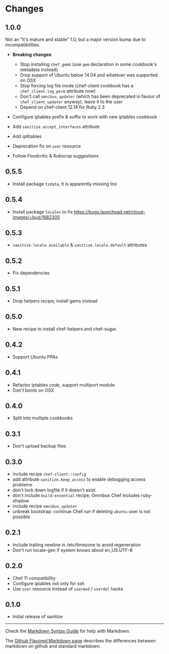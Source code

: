Changes
=======

1.0.0
-----
Not an "it's mature and stable" 1.0, but a major version bump due to
incompatibilities.

* **Breaking changes**
  - Stop installing `chef_gem`s (use `gem` declaration in some
    cookbook's metadata instead)
  - Drop support of Ubuntu below 14.04 and whatever was supported on
    OSX
  - Stop forcing log file mode (chef-client cookbook has a
    `chef_client.log_perm` attribute now)
  - Don't call `omnibus_updater` (which has been deprecated in favour
    of `chef_client_updater` anyway), leave it to the user
  - Depend on chef-client 12.14 for Ruby 2.3

* Configure iptables prefix & suffix to work with new iptables
  cookbook
* Add `sanitize.accept_interfaces` attribute
* Add ip6tables
* Deprecation fix on `user` resource
* Follow Foodcritic & Rubocop suggestions

0.5.5
-----
* Install package `tzdata`, it is apparently missing too

0.5.4
-----
* Install package `locales` to fix https://bugs.launchpad.net/cloud-images/+bug/1682305

0.5.3
-----
* `sanitize.locale.available` & `sanitize.locale.default` attributes

0.5.2
-----
* Fix dependencies

0.5.1
-----
* Drop helpers recipe, install gems instead

0.5.0
-----
* New recipe to install chef-helpers and chef-sugar.

0.4.2
-----
* Support Ubuntu PPAs

0.4.1
-----
* Refactor iptables code, support multiport module.
* Don't bomb on OSX

0.4.0
-----
* Split into multiple cookbooks

0.3.1
-----
* Don't upload backup files

0.3.0
-----
* include recipe `chef-client::config`
* add attribute `sanitize.keep_access` to enable debugging access
  problems
* don't lock down logfile if it doesn't exist
* don't include `build-essential` recipe, Omnibus Chef includes
  ruby-shadow
* include recipe `omnibus_updater`
* unbreak bootstrap: continue Chef run if deleting `ubuntu` user is not possible

0.2.1
-----
* Include trailing newline in /etc/timezone to avoid regeneration
* Don't run locale-gen if system knows about en_US.UTF-8

0.2.0
-----
* Chef 11 compatibility
* Configure iptables not only for ssh
* Use `user` resource instead of `usermod` / `userdel` hacks

0.1.0
-----
* Initial release of sanitize

- - - 
Check the [Markdown Syntax Guide](http://daringfireball.net/projects/markdown/syntax) for help with Markdown.

The [Github Flavored Markdown page](http://github.github.com/github-flavored-markdown/) describes the differences between markdown on github and standard markdown.
